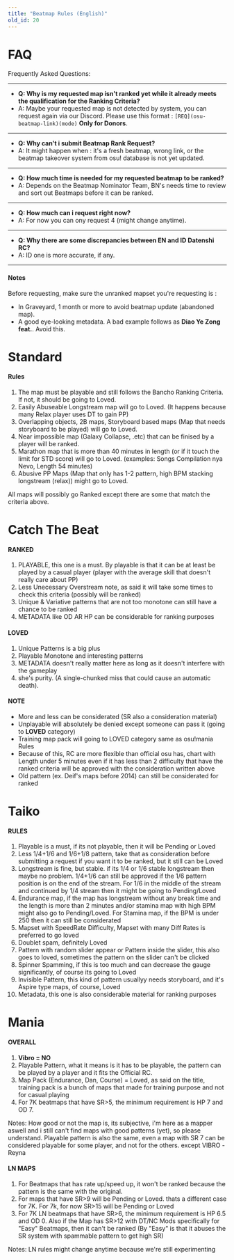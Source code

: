 ```yaml
---
title: "Beatmap Rules (English)"
old_id: 20
---
```

# FAQ
Frequently Asked Questions:

-----------------------

- **Q: Why is my requested map isn't ranked yet while it already meets the qualification for the Ranking  Criteria?**
- A: Maybe your requested map is not detected by system, you can request again via our Discord. Please use this format : `[REQ](osu-beatmap-link)(mode)` **Only for Donors**.

-----------------------

- **Q: Why can't i submit Beatmap Rank Request?**
- A: It might happen when : it's a fresh beatmap, wrong link, or the beatmap takeover system from osu! database is not yet updated.

-----------------------

- **Q: How much time is needed for my requested beatmap to be ranked?**
- A: Depends on the Beatmap Nominator Team, BN's needs time to review and sort out Beatmaps before it can be ranked.

-----------------------

- **Q: How much can i request right now?**
- A: For now you can ony request 4 (might change anytime).

-----------------------

- **Q: Why there are some discrepancies between EN and ID Datenshi RC?**
- A: ID one is more accurate, if any.

-----------------------


#### Notes
Before requesting, make sure the unranked mapset you're requesting is :

- In Graveyard, 1 month or more to avoid beatmap update (abandoned map).
- A good eye-looking metadata. A bad example follows as **Diao Ye Zong feat.**. Avoid this.

<h1><i class="comment icon"></i> Standard</h1>

#### Rules

1. The map must be playable and still follows the Bancho Ranking Criteria. If not, it should be going to Loved.
2. Easily Abuseable Longstream map will go to Loved. (It happens because many Relax player uses DT to gain PP)
3. Overlapping objects, 2B maps, Storyboard based maps (Map that needs storyboard to be played) will go to Loved.
4. Near impossible map (Galaxy Collapse, .etc) that can be finised by a player will be ranked.
5. Marathon map that is more than 40 minutes in length (or if it touch the limit for STD score) will go to Loved.  (examples: Songs Compilation nya Nevo, Length 54 minutes)
6. Abusive PP Maps (Map that only has 1-2 pattern, high BPM stacking longstream (relax)) might go to Loved.

All maps will possibly go Ranked except there are some that match the criteria above.

<h1><i class="comment icon"></i> Catch The Beat</h1>

#### RANKED

 1. PLAYABLE, this one is a must. By playable is that it can be at least be played by a casual player (player with the average skill that doesn't really care about PP)
 2. Less Unecessary Overstream note, as said it will take some times to check this criteria (possibly will be ranked)
 3. Unique & Variative patterns that are not too monotone can still have a chance to be ranked
 4. METADATA like OD AR HP can be considerable for ranking purposes

#### LOVED

 1. Unique Patterns is a big plus
 2. Playable Monotone and interesting patterns
 3. METADATA doesn't really matter here as long as it doesn't interfere with the gameplay
 4. she's purity. (A single-chunked miss that could cause an automatic death).

#### NOTE

- More and less can be considerated (SR also a consideration material)
- Unplayable will absolutely be denied except someone can pass it (going to **LOVED** category)
- Training map pack will going to LOVED category same as osu!mania Rules
- Because of this, RC are more flexible than official osu has, chart with Length under 5 minutes even if it has less than 2 difficulty that have the ranked criteria will be approved with the consideration written above
- Old pattern (ex. Deif's maps before 2014) can still be considerated for ranked

<h1><i class="comment icon"></i> Taiko</h1>

#### RULES

1. Playable is a must, if its not playable, then it will be Pending or Loved
2. Less 1/4+1/6 and 1/6+1/8 pattern, take that as consideration before submitting a request if you want it to be ranked, but it still can be Loved
3. Longstream is fine, but stable. if its 1/4 or 1/6 stable longstream then maybe no problem. 1/4+1/6 can still be approved if the 1/6 pattern position is on the end of the stream. For 1/6 in the middle of the stream and continued by 1/4 stream then it might be going to Pending/Loved
4. Endurance map, if the map has longstream without any break time and the length is more than 2 minutes and/or stamina map with high BPM might also go to Pending/Loved. For Stamina map, if the BPM is under 250 then it can still be considerated
5. Mapset with SpeedRate Difficulty, Mapset with many Diff Rates is preferred to go loved
6. Doublet spam, definitely Loved
7. Pattern with random slider appear or Pattern inside the slider, this also goes to loved, sometimes the pattern on the slider can't be clicked
8. Spinner Spamming, if this is too much and can decrease the gauge significantly, of course its going to Loved
9. Invisible Pattern, this kind of pattern usuallyy needs storyboard,  and it's Aspire type maps, of course, Loved
10. Metadata, this one is also considerable material for ranking purposes

<h1><i class="comment icon"></i> Mania</h1>

#### OVERALL

1. **Vibro = NO**
2. Playable Pattern, what it means is it has to be playable, the pattern can be played by a player and it fits the Official RC. 
3. Map Pack (Endurance, Dan, Course) = Loved, as said on the title, training pack is a bunch of maps that made for training purpose and not for casual playing
4. For 7K beatmaps that have SR>5, the minimum requirement is HP 7 and OD 7.

Notes: How good or not the map is, its subjective, i'm here as a mapper aswell and i still can't find maps with good patterns (yet), so please understand. Playable pattern is also the same, even a map with SR 7 can be considered playable for some player, and not for the others. except VIBRO
-Reyna

#### LN MAPS

1. For Beatmaps that has rate up/speed up, it won't be ranked because the pattern is the same with the original.
2. For maps that have SR>9 will be Pending or Loved. thats a different case for 7K. For 7k, for now SR>15 will be Pending or Loved
3. For 7K LN beatmaps that have SR>6, the minimum requirement is HP 6.5 and OD 0. Also if the Map has SR>12 with DT/NC Mods specifically for "Easy" Beatmaps, then it can't be ranked (By "Easy" is that it abuses the SR system with spammable pattern to get high SR)

Notes: LN rules might change anytime because we're still experimenting